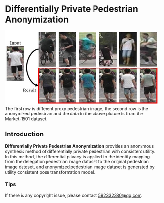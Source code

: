 # Differentially Private Pedestrian Anonymization
![](https://github.com/t51645/Differentially-Private-Pedestrian-Anonymization/blob/master/result.jpg)
The first row is different proxy pedestrian image, the second row is the anonymized pedestrian and the data in the above picture is from the Market-1501 dataset.

## Introduction

**Differentially Private Pedestrian Anonymization** provides an anonymous synthesis method of differentially private pedestrian with consistent utility. In this method, the differential privacy is applied to the identity mapping from the delegation pedestrian image dataset to the original pedestrian image dateset, and anonymized pedestrian image dataset is generated by utility consistent pose transformation model. 

### Tips
If there is any copyright issue, please contact 592332380@qq.com.